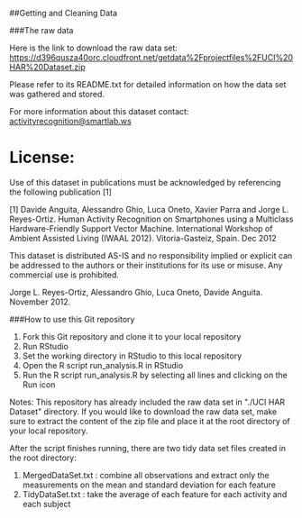 ##Getting and Cleaning Data

###The raw data

Here is the link to download the raw data set:
https://d396qusza40orc.cloudfront.net/getdata%2Fprojectfiles%2FUCI%20HAR%20Dataset.zip

Please refer to its README.txt for detailed information on how the data set was gathered and stored.

For more information about this dataset contact: activityrecognition@smartlab.ws

License:
========
Use of this dataset in publications must be acknowledged by referencing the following publication [1] 

[1] Davide Anguita, Alessandro Ghio, Luca Oneto, Xavier Parra and Jorge L. Reyes-Ortiz. Human Activity Recognition on Smartphones using a Multiclass Hardware-Friendly Support Vector Machine. International Workshop of Ambient Assisted Living (IWAAL 2012). Vitoria-Gasteiz, Spain. Dec 2012

This dataset is distributed AS-IS and no responsibility implied or explicit can be addressed to the authors or their institutions for its use or misuse. Any commercial use is prohibited.

Jorge L. Reyes-Ortiz, Alessandro Ghio, Luca Oneto, Davide Anguita. November 2012.

###How to use this Git repository

1. Fork this Git repository and clone it to your local repository
2. Run RStudio
3. Set the working directory in RStudio to this local repository
4. Open the R script run_analysis.R in RStudio
5. Run the R script run_analysis.R by selecting all lines and clicking on the Run icon

Notes: This repository has already included the raw data set in "./UCI HAR Dataset" directory. If you would like to download the raw data set, make sure to extract the content of the zip file and place it at the root directory of your local repository.

After the script finishes running, there are two tidy data set files created in the root directory:

1. MergedDataSet.txt : combine all observations and extract only the measurements on the mean and standard deviation for each feature
2. TidyDataSet.txt : take the average of each feature for each activity and each subject
